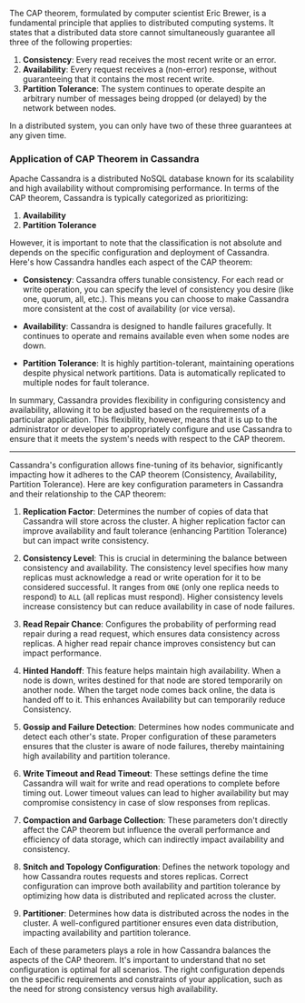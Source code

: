 The CAP theorem, formulated by computer scientist Eric Brewer, is a fundamental principle that applies to distributed computing systems. It states that a distributed data store cannot simultaneously guarantee all three of the following properties:

1. **Consistency**: Every read receives the most recent write or an error.
2. **Availability**: Every request receives a (non-error) response, without guaranteeing that it contains the most recent write.
3. **Partition Tolerance**: The system continues to operate despite an arbitrary number of messages being dropped (or delayed) by the network between nodes.

In a distributed system, you can only have two of these three guarantees at any given time.

### Application of CAP Theorem in Cassandra

Apache Cassandra is a distributed NoSQL database known for its scalability and high availability without compromising performance. In terms of the CAP theorem, Cassandra is typically categorized as prioritizing:

1. **Availability**
2. **Partition Tolerance**

However, it is important to note that the classification is not absolute and depends on the specific configuration and deployment of Cassandra. Here's how Cassandra handles each aspect of the CAP theorem:

- **Consistency**: Cassandra offers tunable consistency. For each read or write operation, you can specify the level of consistency you desire (like one, quorum, all, etc.). This means you can choose to make Cassandra more consistent at the cost of availability (or vice versa). 

- **Availability**: Cassandra is designed to handle failures gracefully. It continues to operate and remains available even when some nodes are down.

- **Partition Tolerance**: It is highly partition-tolerant, maintaining operations despite physical network partitions. Data is automatically replicated to multiple nodes for fault tolerance.

In summary, Cassandra provides flexibility in configuring consistency and availability, allowing it to be adjusted based on the requirements of a particular application. This flexibility, however, means that it is up to the administrator or developer to appropriately configure and use Cassandra to ensure that it meets the system's needs with respect to the CAP theorem.

---------------------------------------------------------

Cassandra's configuration allows fine-tuning of its behavior, significantly impacting how it adheres to the CAP theorem (Consistency, Availability, Partition Tolerance). Here are key configuration parameters in Cassandra and their relationship to the CAP theorem:

1. **Replication Factor**: Determines the number of copies of data that Cassandra will store across the cluster. A higher replication factor can improve availability and fault tolerance (enhancing Partition Tolerance) but can impact write consistency.

2. **Consistency Level**: This is crucial in determining the balance between consistency and availability. The consistency level specifies how many replicas must acknowledge a read or write operation for it to be considered successful. It ranges from `ONE` (only one replica needs to respond) to `ALL` (all replicas must respond). Higher consistency levels increase consistency but can reduce availability in case of node failures.

3. **Read Repair Chance**: Configures the probability of performing read repair during a read request, which ensures data consistency across replicas. A higher read repair chance improves consistency but can impact performance.

4. **Hinted Handoff**: This feature helps maintain high availability. When a node is down, writes destined for that node are stored temporarily on another node. When the target node comes back online, the data is handed off to it. This enhances Availability but can temporarily reduce Consistency.

5. **Gossip and Failure Detection**: Determines how nodes communicate and detect each other's state. Proper configuration of these parameters ensures that the cluster is aware of node failures, thereby maintaining high availability and partition tolerance.

6. **Write Timeout and Read Timeout**: These settings define the time Cassandra will wait for write and read operations to complete before timing out. Lower timeout values can lead to higher availability but may compromise consistency in case of slow responses from replicas.

7. **Compaction and Garbage Collection**: These parameters don't directly affect the CAP theorem but influence the overall performance and efficiency of data storage, which can indirectly impact availability and consistency.

8. **Snitch and Topology Configuration**: Defines the network topology and how Cassandra routes requests and stores replicas. Correct configuration can improve both availability and partition tolerance by optimizing how data is distributed and replicated across the cluster.

9. **Partitioner**: Determines how data is distributed across the nodes in the cluster. A well-configured partitioner ensures even data distribution, impacting availability and partition tolerance.

Each of these parameters plays a role in how Cassandra balances the aspects of the CAP theorem. It's important to understand that no set configuration is optimal for all scenarios. The right configuration depends on the specific requirements and constraints of your application, such as the need for strong consistency versus high availability.

